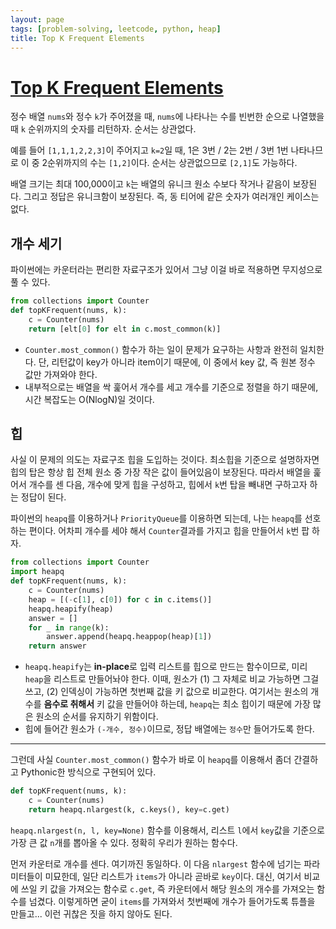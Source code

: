 ```yaml
---
layout: page
tags: [problem-solving, leetcode, python, heap]
title: Top K Frequent Elements
---
```


# [Top K Frequent Elements](https://leetcode.com/problems/top-k-frequent-elements/)

 정수 배열 `nums`와 정수 `k`가 주어졌을 때, `nums`에 나타나는 수를
 빈번한 순으로 나열했을 때 `k` 순위까지의 숫자를 리턴하자. 순서는
 상관없다.

 예를 들어 `[1,1,1,2,2,3]`이 주어지고 `k=2`일 때, 1은 3번 / 2는 2번 /
 3번 1번 나타나므로 이 중 2순위까지의 수는 `[1,2]`이다. 순서는
 상관없으므로 `[2,1]`도 가능하다.

 배열 크기는 최대 100,000이고 `k`는 배열의 유니크 원소 수보다 작거나
 같음이 보장된다. 그리고 정답은 유니크함이 보장된다. 즉, 동 티어에
 같은 숫자가 여러개인 케이스는 없다.

## 개수 세기

 파이썬에는 카운터라는 편리한 자료구조가 있어서 그냥 이걸 바로
 적용하면 무지성으로 풀 수 있다.

```python
from collections import Counter
def topKFrequent(nums, k):
    c = Counter(nums)
    return [elt[0] for elt in c.most_common(k)]
```

 - `Counter.most_common()` 함수가 하는 일이 문제가 요구하는 사항과
   완전히 일치한다. 단, 리턴값이 key가 아니라 item이기 때문에, 이
   중에서 key 값, 즉 원본 정수 값만 가져와야 한다.
 - 내부적으로는 배열을 싹 훑어서 개수를 세고 개수를 기준으로 정렬을
   하기 때문에, 시간 복잡도는 O(NlogN)일 것이다.

## 힙

 사실 이 문제의 의도는 자료구조 힙을 도입하는 것이다. 최소힙을
 기준으로 설명하자면 힙의 탑은 항상 힙 전체 원소 중 가장 작은 값이
 들어있음이 보장된다. 따라서 배열을 훑어서 개수를 센 다음, 개수에 맞게
 힙을 구성하고, 힙에서 `k`번 탑을 빼내면 구하고자 하는 정답이 된다.

 파이썬의 `heapq`를 이용하거나 `PriorityQueue`를 이용하면 되는데, 나는
 `heapq`를 선호하는 편이다. 어차피 개수를 세야 해서 `Counter`결과를
 가지고 힙을 만들어서 `k`번 팝 하자.

```python
from collections import Counter
import heapq
def topKFrequent(nums, k):
    c = Counter(nums)
    heap = [(-c[1], c[0]) for c in c.items()]
    heapq.heapify(heap)
    answer = []
    for _ in range(k):
        answer.append(heapq.heappop(heap)[1])
    return answer
```

 - `heapq.heapify`는 **in-place**로 입력 리스트를 힙으로 만드는
   함수이므로, 미리 `heap`을 리스트로 만들어놔야 한다. 이때, 원소가
   (1) 그 자체로 비교 가능하면 그걸 쓰고, (2) 인덱싱이 가능하면 첫번째
   값을 키 값으로 비교한다. 여기서는 원소의 개수를 **음수로 취해서**
   키 값을 만들어야 하는데, `heapq`는 최소 힙이기 때문에 가장 많은
   원소의 순서를 유지하기 위함이다.
 - 힙에 들어간 원소가 `(-개수, 정수)`이므로, 정답 배열에는 `정수`만
   들어가도록 한다.

---

 그런데 사실 `Counter.most_common()` 함수가 바로 이 `heapq`를 이용해서
 좀더 간결하고 Pythonic한 방식으로 구현되어 있다.

```python
def topKFrequent(nums, k):
    c = Counter(nums)
    return heapq.nlargest(k, c.keys(), key=c.get)
```

 `heapq.nlargest(n, l, key=None)` 함수를 이용해서, 리스트 `l`에서
 `key`값을 기준으로 가장 큰 값 `n`개를 뽑아올 수 있다. 정확히 우리가
 원하는 함수다.

 먼저 카운터로 개수를 센다. 여기까진 동일하다. 이 다음 `nlargest`
 함수에 넘기는 파라미터들이 미묘한데, 일단 리스트가 `items`가 아니라
 곧바로 `key`이다. 대신, 여기서 비교에 쓰일 키 값을 가져오는 함수로
 `c.get`, 즉 카운터에서 해당 원소의 개수를 가져오는 함수를
 넘겼다. 이렇게하면 굳이 `items`를 가져와서 첫번째에 개수가 들어가도록
 튜플을 만들고... 이런 귀찮은 짓을 하지 않아도 된다.
